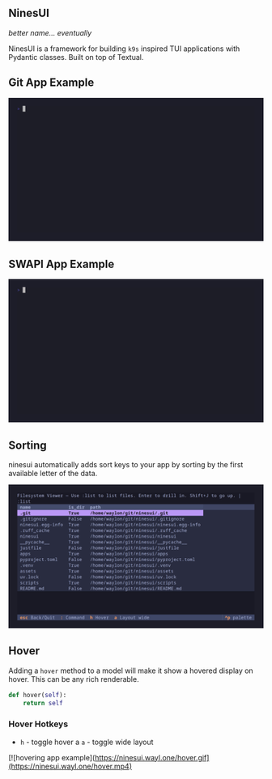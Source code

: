 ## NinesUI

_better name... eventually_

NinesUI is a framework for building `k9s` inspired TUI applications with
Pydantic classes.  Built on top of Textual.

## Git App Example

[![git app example](assets/gitnine.gif)](assets/gitnine.mp4)


## SWAPI App Example

[![swapi app example](assets/swapi.gif)](assets/swapi.mp4)

## Sorting

ninesui automatically adds sort keys to your app by sorting by the first
available letter of the data.

[![sorting app example](assets/sort.gif)](assets/sort.mp4)

## Hover

Adding a `hover` method to a model will make it show a hovered display on
hover.  This can be any rich renderable.

``` python
def hover(self):
    return self
```

### Hover Hotkeys

* `h` - toggle hover
a `a` - toggle wide layout

[![hovering app example](https://ninesui.wayl.one/hover.gif](https://ninesui.wayl.one/hover.mp4)
